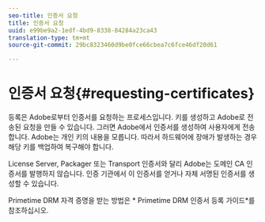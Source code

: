 ```yaml
---
seo-title: 인증서 요청
title: 인증서 요청
uuid: e99be9a2-1edf-4bd9-8338-84284a23ca43
translation-type: tm+mt
source-git-commit: 29bc8323460d9be0fce66cbea7c6fce46df20d61

---
```



# 인증서 요청{#requesting-certificates}

등록은 Adobe로부터 인증서를 요청하는 프로세스입니다. 키를 생성하고 Adobe로 전송된 요청을 만들 수 있습니다. 그러면 Adobe에서 인증서를 생성하여 사용자에게 전송합니다. Adobe는 개인 키의 내용을 모릅니다. 따라서 하드웨어에 장애가 발생하는 경우 해당 키를 백업하여 복구해야 합니다.

License Server, Packager 또는 Transport 인증서와 달리 Adobe는 도메인 CA 인증서를 발행하지 않습니다. 인증 기관에서 이 인증서를 얻거나 자체 서명된 인증서를 생성할 수 있습니다.

Primetime DRM 자격 증명을 받는 방법은 * Primetime DRM 인증서 등록 가이드*를 참조하십시오.
